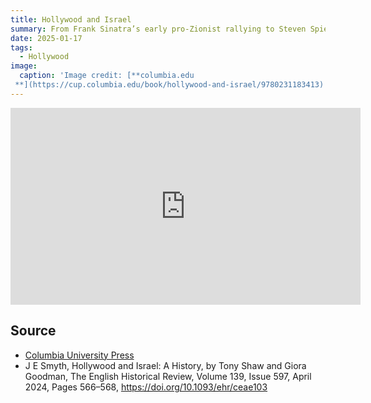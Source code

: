 ```yaml
---
title: Hollywood and Israel
summary: From Frank Sinatra’s early pro-Zionist rallying to Steven Spielberg’s present-day peacemaking, Hollywood has long enjoyed a “special relationship” with Israel. 
date: 2025-01-17
tags:
  - Hollywood
image:
  caption: 'Image credit: [**columbia.edu
 **](https://cup.columbia.edu/book/hollywood-and-israel/9780231183413)'
---
```



<iframe width="560" height="315" src="https://www.youtube.com/embed/a_uR7oJwKz4?si=GgatD_BENkM8Rm_4" title="YouTube video player" frameborder="0" allow="accelerometer; autoplay; clipboard-write; encrypted-media; gyroscope; picture-in-picture; web-share" referrerpolicy="strict-origin-when-cross-origin" allowfullscreen></iframe>


## Source

- [Columbia University Press](https://cup.columbia.edu/book/hollywood-and-israel/9780231183413)
- J E Smyth, Hollywood and Israel: A History, by Tony Shaw and Giora Goodman, The English Historical Review, Volume 139, Issue 597, April 2024, Pages 566–568, https://doi.org/10.1093/ehr/ceae103